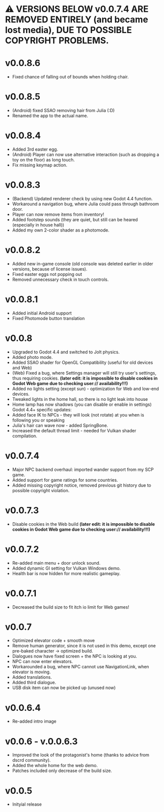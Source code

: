 # ⚠️ VERSIONS BELOW v0.0.7.4 ARE REMOVED ENTIRELY (and became lost media), DUE TO POSSIBLE COPYRIGHT PROBLEMS.

# v0.0.8.6

- Fixed chance of falling out of bounds when holding chair.

# v0.0.8.5

- (Android) fixed SSAO removing hair from Julia (:D)
- Renamed the app to the actual name.

# v0.0.8.4

- Added 3rd easter egg.
- (Android) Player can now use alternative interaction (such as dropping a toy on the floor) as long touch.
- Fix missing keymap action.

# v0.0.8.3

- (Backend) Updated renderer check by using new Godot 4.4 function.
- Workaround a navigation bug, where Julia could pass through bathroom door.
- Player can now remove items from inventory!
- Added footstep sounds (they are quiet, but still can be heared (especially in house hall))
- Added my own 2-color shader as a photomode.

# v0.0.8.2

- Added new in-game console (old console was deleted earlier in older versions, because of license issues).
- Fixed easter eggs not popping out
- Removed unnecessary check in touch controls.

# v0.0.8.1

- Added initial Android support
- Fixed Photomode button translation

# v0.0.8

- Upgraded to Godot 4.4 and switched to Jolt physics.
- Added photo mode.
- Added SSAO shader for OpenGL Compatibility (useful for old devices and Web)
- (Web) Fixed a bug, where Settings manager will still try user's settings, thus requiring cookies. **(later edit: it is impossible to disable cookies in Godot Web game due to checking user:// availability!!!)**
- Added no lights setting (except sun) - optimization for Web and low-end devices.
- Tweaked lights in the home hall, so there is no light leak into house
- Home lamp has now shadows (you can disable or enable in settings)
Godot 4.4+ specific updates:
- Added face IK to NPCs - they will look (not rotate) at you when is following you or speaking
- Julia's hair can wave now - added SpringBone.
- Increased the default thread limit - needed for Vulkan shader compilation.

# v0.0.7.4
- Major NPC backend overhaul: imported wander support from my SCP game.
- Added support for game ratings for some countries.
- Added missing copyright notice, removed previous git history due to possible copyright violation.

# v0.0.7.3
- Disable cookies in the Web build **(later edit: it is impossible to disable cookies in Godot Web game due to checking user:// availability!!!)**

# v0.0.7.2
- Re-added main menu + door unlock sound.
- Added dynamic GI setting for Vulkan Windows demo.
- Health bar is now hidden for more realistic gameplay.


# v0.0.7.1
- Decreased the build size to fit itch io limit for Web games!

# v0.0.7
- Optimized elevator code + smooth move
- Remove human generator, since it is not used in this demo, except one pre-baked character -> optimized build.
- Dialogues now have fixed screen + the NPC is looking at you.
- NPC can now enter elevators.
- Workarounded a bug, where NPC cannot use NavigationLink, when elevator is moving.
- Added translations.
- Added third dialogue.
- USB disk item can now be picked up (unused now)


# v0.0.6.4
- Re-added intro image

# v0.0.6 - v.0.0.6.3
- Improved the look of the protagonist's home (thanks to advice from dscrd community).
- Added the whole home for the web demo.
- Patches included only decrease of the build size.

# v0.0.5
- Inityial release